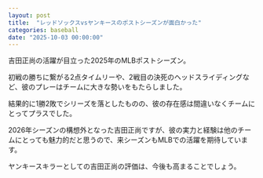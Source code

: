 ```yaml
---
layout: post
title:  "レッドソックスvsヤンキースのポストシーズンが面白かった"
categories: baseball
date: "2025-10-03 00:00:00"
---
```


吉田正尚の活躍が目立った2025年のMLBポストシーズン。

初戦の勝ちに繋がる2点タイムリーや、2戦目の決死のヘッドスライディングなど、彼のプレーはチームに大きな勢いをもたらしました。

結果的に1勝2敗でシリーズを落としたものの、彼の存在感は間違いなくチームにとってプラスでした。

2026年シーズンの構想外となった吉田正尚ですが、彼の実力と経験は他のチームにとっても魅力的だと思うので、来シーズンもMLBでの活躍を期待しています。

ヤンキースキラーとしての吉田正尚の評価は、今後も高まることでしょう。


